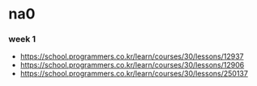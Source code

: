 # na0

### week 1
- https://school.programmers.co.kr/learn/courses/30/lessons/12937
- https://school.programmers.co.kr/learn/courses/30/lessons/12906
- https://school.programmers.co.kr/learn/courses/30/lessons/250137
